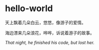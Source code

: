 # hello-world

天上飘着几朵白云，悠悠，像游子的爱情。

海边漂来几朵浪花，哗哗，诉说着游子的故事。

*That night, he finished his code, but lost her.*

